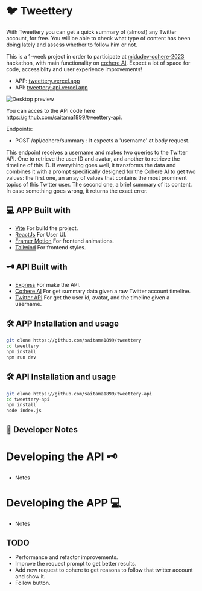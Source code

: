 # 🐦 Tweettery

With Tweettery you can get a quick summary of (almost) any Twitter account, for free. You will be able to check what type of content has been doing lately and assess whether to follow him or not.

This is a 1-week project in order to participate at  [midudev-cohere-2023](https://github.com/topics/midudev-cohere-2023) hackathon, with main functionality on [co:here AI](https://cohere.ai/). Expect a lot of space for code, accessiblity and user experience improvements!

- APP: [tweettery.vercel.app](https://tweettery.vercel.app)
- API: [tweettery-api.vercel.app](https://tweettery-api.vercel.app)

![Desktop preview](screen.PNG)

You can acces to the API code here https://github.com/saitama1899/tweettery-api. 

Endpoints:
- POST /api/cohere/summary : It expects a 'username' at body request.

This endpoint receives a username and makes two queries to the Twitter API. One to retrieve the user ID and avatar, and another to retrieve the timeline of this ID. If everything goes well, it transforms the data and combines it with a prompt specifically designed for the Cohere AI to get two values: the first one, an array of values that contains the most prominent topics of this Twitter user. The second one, a brief summary of its content. In case something goes wrong, it returns the exact error.

## 💻 APP Built with
- [Vite](https://vitejs.dev/) For build the project.
- [ReactJs](https://es.reactjs.org/) For User UI.
- [Framer Motion](https://www.framer.com/motion/) For frontend animations.
- [Tailwind](https://tailwindcss.com) For frontend styles.

## 🗝 API Built with
- [Express](https://expressjs.com/es/) For make the API.
- [Co:here AI](https://cohere.ai/) For get summary data given a raw Twitter account timeline.
- [Twitter API](https://developer.twitter.com/en/docs/twitter-api) For get the user id, avatar, and the timeline given a username.

## 🛠️ APP Installation and usage
```bash
git clone https://github.com/saitama1899/tweettery
cd tweettery
npm install
npm run dev
```

## 🛠️ API Installation and usage
```bash
git clone https://github.com/saitama1899/tweettery-api
cd tweettery-api
npm install
node index.js
```

## 📑 Developer Notes

# Developing the API 🗝
- Notes 
# Developing the APP 💻
- Notes

## TODO
- Performance and refactor improvements.
- Improve the request prompt to get better results.
- Add new request to cohere to get reasons to follow that twitter account and show it.
- Follow button.
